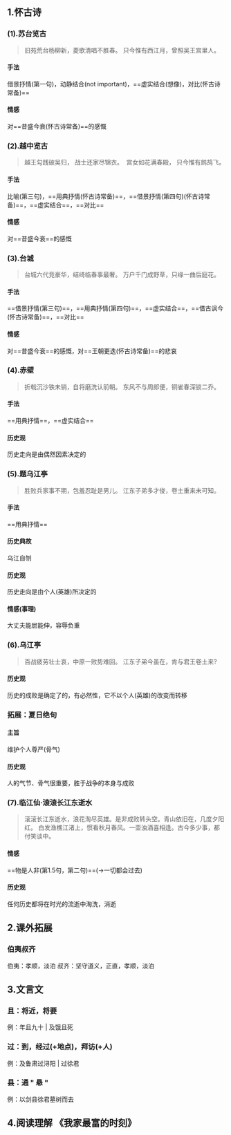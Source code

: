 ## 1.怀古诗

### (1).苏台览古
> 旧苑荒台杨柳新，菱歌清唱不胜春。
> 只今惟有西江月，曾照吴王宫里人。

#### 手法
借景抒情(第一句)，动静结合(not important)，==虚实结合(想像)，对比(怀古诗常备)==

#### 情感
对==昔盛今衰(怀古诗常备)==的感慨

### (2).越中览古
> 越王勾践破吴归， 战士还家尽锦衣。 
> 宫女如花满春殿， 只今惟有鹧鸪飞。

#### 手法
比喻(第三句)，==用典抒情(怀古诗常备)==，==借景抒情(第四句)(怀古诗常备)==，==虚实结合==，==对比==

#### 情感
对==昔盛今衰==的感慨

### (3).台城
> 台城六代竞豪华，结绮临春事最奢。
> 万户千门成野草，只缘一曲后庭花。

#### 手法
==借景抒情(第三句)==，==用典抒情(第四句)==，==虚实结合==，==借古讽今(怀古诗常备)==，==对比==

#### 情感
对==昔盛今衰==的感慨，对==王朝更迭(怀古诗常备)==的悲哀

### (4).赤壁
> 折戟沉沙铁未销，自将磨洗认前朝。
> 东风不与周郎便，铜雀春深锁二乔。

#### 手法
==用典抒情==，==虚实结合==

#### 历史观
历史走向是由偶然因素决定的

### (5).题乌江亭
> 胜败兵家事不期，包羞忍耻是男儿。
> 江东子弟多才俊，卷土重来未可知。

#### 手法
==用典抒情==

#### 历史典故
乌江自刎

#### 历史观
历史走向是由个人(英雄)所决定的

#### 情感(事理)
大丈夫能屈能伸，容辱负重

### (6).乌江亭
> 百战疲劳壮士哀，中原一败势难回。
> 江东子弟今虽在，肯与君王卷土来?

#### 历史观
历史的成败是确定了的，有必然性，它不以个人(英雄)的改变而转移

### 拓展：夏日绝句

#### 主旨
维护个人尊严(骨气)

#### 历史观
人的气节、骨气很重要，胜于战争的本身与成败

### (7).临江仙·滚滚长江东逝水
> 滚滚长江东逝水，浪花淘尽英雄。是非成败转头空。青山依旧在，几度夕阳红。
> 白发渔樵江渚上，惯看秋月春风。一壶浊酒喜相逢。古今多少事，都付笑谈中。

#### 情感
==物是人非(第1.5句，第二句)==(->一切都会过去)

#### 历史观
任何历史都将在时光的流逝中淘洗，消逝

## 2.课外拓展
### 伯夷叔齐
伯夷：孝顺，淡泊
叔齐：坚守道义，正直，孝顺，淡泊

## 3.文言文
### 且：将近，将要
例：年且九十 | 及饿且死

### 过：到，经过(+地点)，拜访(+人)
例：及鲁肃过浔阳 | 过徐君

### 县：通 " 悬 " 
例：以剑县徐君墓树而去

## 4.阅读理解 《我家最富的时刻》
